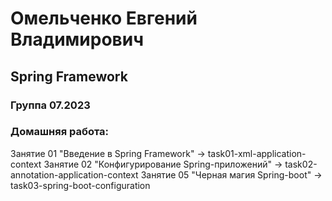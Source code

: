 # Омельченко Евгений Владимирович

## Spring Framework

### Группа 07.2023

### Домашняя работа:

Занятие 01 "Введение в Spring Framework" -> task01-xml-application-context
Занятие 02 "Конфигурирование Spring-приложений" -> task02-annotation-application-context
Занятие 05 "Черная магия Spring-boot" -> task03-spring-boot-configuration